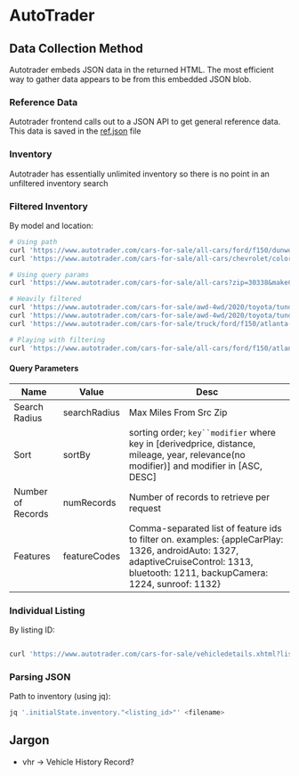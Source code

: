 # AutoTrader

## Data Collection Method
Autotrader embeds JSON data in the returned HTML.  The most efficient way to gather data appears to be from this embedded JSON blob.

### Reference Data
Autotrader frontend calls out to a JSON API to get general reference data.  This data is saved in the [ref.json](/autotrader/ref.json "ref.json") file

### Inventory
Autotrader has essentially unlimited inventory so there is no point in an unfiltered inventory search

### Filtered Inventory
By model and location:
```bash
# Using path
curl 'https://www.autotrader.com/cars-for-sale/all-cars/ford/f150/dunwoody-ga-30338'
curl 'https://www.autotrader.com/cars-for-sale/all-cars/chevrolet/colorado/dunwoody-ga-30338'

# Using query params
curl 'https://www.autotrader.com/cars-for-sale/all-cars?zip=30338&makeCodeList=CHEV&modelCodeList=COLORADO'

# Heavily filtered
curl 'https://www.autotrader.com/cars-for-sale/awd-4wd/2020/toyota/tundra/atlanta-ga-30338?requestId=FULLSIZE_CREW%2BCOMPACT_CREW&extColorsSimple=BLUE&engineCodes=8CLDR&searchRadius=0&trimCodeList=TUNDRA%7C1794%20Edition&marketExtension=include&bodyStyleSubtypeCodes=FULLSIZE_CREW%2BCOMPACT_CREW&isNewSearch=true&showAccelerateBanner=false&sortBy=relevance&numRecords=25'
curl 'https://www.autotrader.com/cars-for-sale/awd-4wd/2020/toyota/tundra/atlanta-ga-30338?requestId=1224&extColorsSimple=BLUE&maxMileage=100000&bodyStyleSubtypeCodes=FULLSIZE_CREW%2BCOMPACT_CREW&engineCodes=8CLDR&vhrTypes=NO_ACCIDENTS&searchRadius=0&trimCodeList=TUNDRA%7C1794%20Edition&marketExtension=include&featureCodes=1224&isNewSearch=true&showAccelerateBanner=false&sortBy=relevance&numRecords=25'
curl 'https://www.autotrader.com/cars-for-sale/truck/ford/f150/atlanta-ga-30338?requestId=2281868035&maxMileage=100000&driveGroup=AWD4WD&bodyStyleSubtypeCodes=FULLSIZE_CREW%2BCOMPACT_CREW&vhrTypes=NO_ACCIDENTS&sellerTypes=p&searchRadius=200&startYear=2018&endYear=2020&marketExtension=include&maxPrice=40000&isNewSearch=true&showAccelerateBanner=false&sortBy=relevance&numRecords=25'

# Playing with filtering
curl 'https://www.autotrader.com/cars-for-sale/all-cars/ford/f150/atlanta-ga-30338?searchRadius=200&sortBy=relevance&numRecords=100'
```

#### Query Parameters
| Name | Value | Desc | 
|------|-------|------|
| Search Radius | searchRadius | Max Miles From Src Zip |
| Sort | sortBy | sorting order; `key``modifier` where key in [derivedprice, distance, mileage, year, relevance(no modifier)] and modifier in [ASC, DESC] |
| Number of Records | numRecords | Number of records to retrieve per request |
| Features | featureCodes | Comma-separated list of feature ids to filter on.  examples: {appleCarPlay: 1326, androidAuto: 1327, adaptiveCruiseControl: 1313, bluetooth: 1211, backupCamera: 1224, sunroof: 1132}|


### Individual Listing 
By listing ID:
```bash

curl 'https://www.autotrader.com/cars-for-sale/vehicledetails.xhtml?listingId=649061993'
```

### Parsing JSON
Path to inventory (using jq):
```bash
jq '.initialState.inventory."<listing_id>"' <filename>
```

## Jargon
* vhr -> Vehicle History Record?

